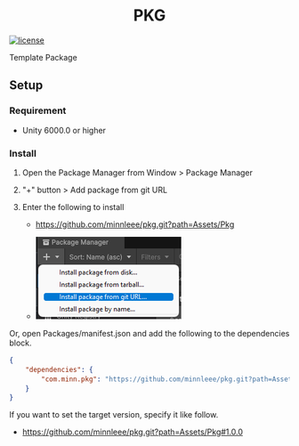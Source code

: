 <h1 align="center">PKG</h1>

[![license](https://img.shields.io/badge/LICENSE-MIT-green.svg)](LICENSE)

Template Package

## Setup


### Requirement
- Unity 6000.0 or higher


### Install

1. Open the Package Manager from Window > Package Manager
2. "+" button > Add package from git URL
3. Enter the following to install

    * https://github.com/minnleee/pkg.git?path=Assets/Pkg

    * ![alt text](./Assets/Images/pkg-manager.png)

Or, open Packages/manifest.json and add the following to the dependencies block.

```json
{
    "dependencies": {
        "com.minn.pkg": "https://github.com/minnleee/pkg.git?path=Assets/Pkg"
    }
}
```

If you want to set the target version, specify it like follow.
* https://github.com/minnleee/pkg.git?path=Assets/Pkg#1.0.0
